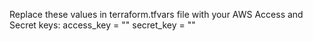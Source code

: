 Replace these values in terraform.tfvars file with your AWS Access and Secret keys:
access_key = "<Your AWS Access key>"
secret_key = "<Your AWS Secret key>"